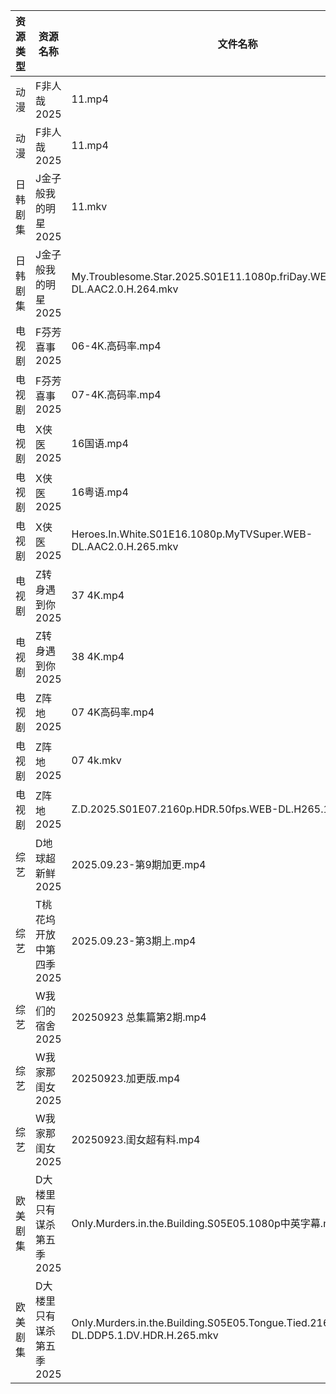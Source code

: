 | 资源类型 | 资源名称            | 文件名称                                                                                      | 分享链接                                | 更新时间                |
| ---- | --------------- | ----------------------------------------------------------------------------------------- | ----------------------------------- | ------------------- |
| 动漫   | F非人哉2025        | 11.mp4                                                                                    | https://pan.quark.cn/s/f1a1468453ba | 2025-09-23 16:15:21 |
| 动漫   | F非人哉2025        | 11.mp4                                                                                    | https://pan.quark.cn/s/f1a1468453ba | 2025-09-23 16:15:25 |
| 日韩剧集 | J金子般我的明星2025    | 11.mkv                                                                                    | https://pan.quark.cn/s/10be8bbe13e5 | 2025-09-23 01:16:46 |
| 日韩剧集 | J金子般我的明星2025    | My.Troublesome.Star.2025.S01E11.1080p.friDay.WEB-DL.AAC2.0.H.264.mkv                      | https://pan.quark.cn/s/10be8bbe13e5 | 2025-09-23 10:15:59 |
| 电视剧  | F芬芳喜事2025       | 06-4K.高码率.mp4                                                                             | https://pan.quark.cn/s/efd7bba67b01 | 2025-09-23 16:15:04 |
| 电视剧  | F芬芳喜事2025       | 07-4K.高码率.mp4                                                                             | https://pan.quark.cn/s/efd7bba67b01 | 2025-09-23 16:14:59 |
| 电视剧  | X侠医2025         | 16国语.mp4                                                                                  | https://pan.quark.cn/s/9e02baaca836 | 2025-09-23 01:22:20 |
| 电视剧  | X侠医2025         | 16粤语.mp4                                                                                  | https://pan.quark.cn/s/9e02baaca836 | 2025-09-23 01:22:17 |
| 电视剧  | X侠医2025         | Heroes.In.White.S01E16.1080p.MyTVSuper.WEB-DL.AAC2.0.H.265.mkv                            | https://pan.quark.cn/s/9e02baaca836 | 2025-09-23 10:20:58 |
| 电视剧  | Z转身遇到你2025      | 37 4K.mp4                                                                                 | https://pan.quark.cn/s/3615a2d2ed2f | 2025-09-23 16:25:07 |
| 电视剧  | Z转身遇到你2025      | 38 4K.mp4                                                                                 | https://pan.quark.cn/s/3615a2d2ed2f | 2025-09-23 16:25:03 |
| 电视剧  | Z阵地2025         | 07 4K高码率.mp4                                                                              | https://pan.quark.cn/s/c9389bcb27a4 | 2025-09-23 01:24:30 |
| 电视剧  | Z阵地2025         | 07 4k.mkv                                                                                 | https://pan.quark.cn/s/c9389bcb27a4 | 2025-09-23 01:24:33 |
| 电视剧  | Z阵地2025         | Z.D.2025.S01E07.2160p.HDR.50fps.WEB-DL.H265.10bit.DDP.mp4                                 | https://pan.quark.cn/s/c9389bcb27a4 | 2025-09-23 01:24:36 |
| 综艺   | D地球超新鲜2025      | 2025.09.23-第9期加更.mp4                                                                      | https://pan.quark.cn/s/6d9ff5b2efaa | 2025-09-23 16:25:49 |
| 综艺   | T桃花坞开放中第四季2025  | 2025.09.23-第3期上.mp4                                                                       | https://pan.quark.cn/s/8b7ce4026740 | 2025-09-23 16:29:15 |
| 综艺   | W我们的宿舍2025      | 20250923  总集篇第2期.mp4                                                                      | https://pan.quark.cn/s/b774a2e02305 | 2025-09-23 16:29:25 |
| 综艺   | W我家那闺女2025      | 20250923.加更版.mp4                                                                          | https://pan.quark.cn/s/382e9ca0c203 | 2025-09-23 16:29:47 |
| 综艺   | W我家那闺女2025      | 20250923.闺女超有料.mp4                                                                        | https://pan.quark.cn/s/382e9ca0c203 | 2025-09-23 16:29:44 |
| 欧美剧集 | D大楼里只有谋杀第五季2025 | Only.Murders.in.the.Building.S05E05.1080p中英字幕.mp4                                         | https://pan.quark.cn/s/a4b24f049df0 | 2025-09-23 16:14:28 |
| 欧美剧集 | D大楼里只有谋杀第五季2025 | Only.Murders.in.the.Building.S05E05.Tongue.Tied.2160p.DSNP.WEB-DL.DDP5.1.DV.HDR.H.265.mkv | https://pan.quark.cn/s/a4b24f049df0 | 2025-09-23 16:14:24 |
